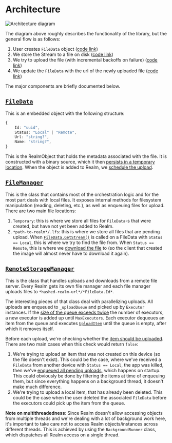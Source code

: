 # Architecture

![Architecture diagram](https://github.com/realm/realm-dotnet-lfs/assets/2315687/fb0ade9d-a0f0-4f73-952e-ad7917e16a9d)

The diagram above roughly describes the functionality of the library, but the general flow is as follows:

1. User creates `FileData` object ([code link](https://github.com/realm/realm-dotnet-lfs/blob/630b323b31e45a25fee9fac4bf745c8b9123c34a/Realm.LFS/FileData.cs#L57))
2. We store the Stream to a file on disk ([code link](https://github.com/realm/realm-dotnet-lfs/blob/630b323b31e45a25fee9fac4bf745c8b9123c34a/Realm.LFS/FileData.cs#L59))
3. We try to upload the file (with incremental backoffs on failure) ([code link](https://github.com/realm/realm-dotnet-lfs/blob/630b323b31e45a25fee9fac4bf745c8b9123c34a/Realm.LFS/FileData.cs#L70))
4. We update the `FileData` with the url of the newly uploaded file ([code link](https://github.com/realm/realm-dotnet-lfs/blob/630b323b31e45a25fee9fac4bf745c8b9123c34a/Realm.LFS/Managers/RemoteStorageManager.cs#L143-L156))

The major components are briefly documented below.

## [`FileData`](https://github.com/realm/realm-dotnet-lfs/blob/main/Realm.LFS/FileData.cs)

This is an embedded object with the following structure:

```ts
{
    Id: "uuid",
    Status: "Local" | "Remote",
    Url: "string?",
    Name: "string?",
}
```

This is the RealmObject that holds the metadata associated with the file. It is constructed with a binary source, which it then [persists in a temporary location](https://github.com/realm/realm-dotnet-lfs/blob/630b323b31e45a25fee9fac4bf745c8b9123c34a/Realm.LFS/FileData.cs#L59). When the object is added to Realm, we [schedule the upload](https://github.com/realm/realm-dotnet-lfs/blob/630b323b31e45a25fee9fac4bf745c8b9123c34a/Realm.LFS/FileData.cs#L70).

## [`FileManager`](https://github.com/realm/realm-dotnet-lfs/blob/main/Realm.LFS/Managers/FileManager.cs)

This is the class that contains most of the orchestration logic and for the most part deals with local files. It exposes internal methods for filesystem manipulation (reading, deleting, etc.), as well as enqueuing files for upload. There are two main file locations:

1. `Temporary`: this is where we store all files for `FileData`-s that were created, but have not yet been added to Realm.
3. `*path-to-realm*/.lfs`: this is where we store all files that are pending upload. When [`FileData.GetStream()`](https://github.com/realm/realm-dotnet-lfs/blob/630b323b31e45a25fee9fac4bf745c8b9123c34a/Realm.LFS/FileData.cs#L22) is called on a FileData with `Status == Local`, this is where we try to find the file from. When `Status == Remote`, this is where we [download the file](https://github.com/realm/realm-dotnet-lfs/blob/630b323b31e45a25fee9fac4bf745c8b9123c34a/Realm.LFS/Managers/FileManager.cs#L50-L54) to (so the client that created the image will almost never have to download it again).

## [`RemoteStorageManager`](https://github.com/realm/realm-dotnet-lfs/blob/main/Realm.LFS/Managers/RemoteStorageManager.cs)

This is the class that handles uploads and downloads from a remote file server. Every Realm gets its own file manager and each file manager uploads files to `*hashed-realm-url*/*FileData.Id*`.

The interesting pieces of that class deal with parallelizing uploads. All uploads are enqueued to `_uploadQueue` and picked up by `Executor` instances. If the [size of the queue exceeds twice](https://github.com/realm/realm-dotnet-lfs/blob/630b323b31e45a25fee9fac4bf745c8b9123c34a/Realm.LFS/Helpers/ExecutorList.cs#L25-L42) the number of executors, a new executor is added up until `MaxExecutors`. Each executor dequeues an item from the queue and executes [`UploadItem`](https://github.com/realm/realm-dotnet-lfs/blob/630b323b31e45a25fee9fac4bf745c8b9123c34a/Realm.LFS/Managers/RemoteStorageManager.cs#L140) until the queue is empty, after which it removes itself.

Before each upload, we're checking whether the [item should be uploaded](https://github.com/realm/realm-dotnet-lfs/blob/630b323b31e45a25fee9fac4bf745c8b9123c34a/Realm.LFS/Managers/RemoteStorageManager.cs#L132-L135). There are two main cases when this check would return `false`:
1. We're trying to upload an item that was not created on this device (so the file doesn't exist). This could be the case, where we've received a `FileData` from another device with `Status == Local`, the app was killed, then we've [enqueued all pending uploads](https://github.com/realm/realm-dotnet-lfs/blob/630b323b31e45a25fee9fac4bf745c8b9123c34a/Realm.LFS/Managers/RemoteStorageManager.cs#L97), which happens on startup. This could obviously be done by filtering the items at time of enqueuing them, but since everything happens on a background thread, it doesn't make much difference.
2. We're trying to upload a local item, that has already been deleted. This could be the case when the user deleted the associated `FileData` before the executors could pick up the item from the queue.

**Note on multithreadedness**: Since Realm doesn't allow accessing objects from multiple threads and we're dealing with a lot of background work here, it's important to take care not to access Realm objects/instances across different threads. This is achieved by using the `BackgroundRunner` class, which dispatches all Realm access on a single thread.

